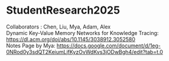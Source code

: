 # StudentResearch2025
Collaborators : Chen, Liu, Mya, Adam, Alex  
Dynamic Key-Value Memory Networks for Knowledge Tracing: https://dl.acm.org/doi/abs/10.1145/3038912.3052580  
Notes Page by Mya: https://docs.google.com/document/d/1eg-0NRod0y3sdQT2KeiumLjfKyzOvWdKvs3jODwBgh4/edit?tab=t.0  
